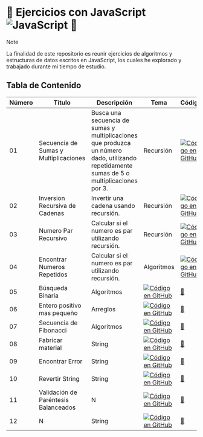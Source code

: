 # :penguin: Ejercicios con JavaScript ![JavaScript](https://img.shields.io/badge/javascript-%23323330.svg?style=for-the-badge&logo=javascript&logoColor=%23F7DF1E) :penguin:

> [!NOTE]  
> La finalidad de este repositorio es reunir ejercicios de algoritmos y estructuras de datos escritos en JavaScript, los cuales he explorado y trabajado durante mi tiempo de estudio.

## Tabla de Contenido

| Número | Título                                | Descripción                                                                                                                                | Tema      | Código                                                                                                                                                                                                                                           | Folder                                                                                                          |
| ------ | ------------------------------------- | ------------------------------------------------------------------------------------------------------------------------------------------ | --------- | ------------------------------------------------------------------------------------------------------------------------------------------------------------------------------------------------------------------------------------------------ | --------------------------------------------------------------------------------------------------------------- |
| 01     | Secuencia de Sumas y Multiplicaciones | Busca una secuencia de sumas y multiplicaciones que produzca un número dado, utilizando repetidamente sumas de 5 o multiplicaciones por 3. | Recursión | [![Código en GitHub](https://img.shields.io/badge/Código-181717?logo=github&logoColor=fff&style=flat-square)](https://github.com/devfranciscogonzalez/javascript-ejercicios/blob/main/01-secuencia-de-sumas-y-multiplicaciones/01-secuencia-de-sumas-y-multiplicaciones-solucion.js)                      | [📁](https://github.com/devfranciscog/javascript-ejercicios/tree/main/01-secuencia-de-sumas-y-multiplicaciones) |
| 02     | Inversion Recursiva de Cadenas        | Invertir una cadena usando recursión.                                                                                                      | Recursión | [![Código en GitHub](https://img.shields.io/badge/Código-181717?logo=github&logoColor=fff&style=flat-square)](https://github.com/devfranciscogonzalez/javascript-ejercicios/blob/main/02-inversion-recursiva-cadenas/02-inversion-recursiva-cadenas.js) | [📁](https://github.com/devfranciscog/javascript-ejercicios/tree/main/02-inversion-recursiva-cadenas)           |
| 03     | Numero Par Recursivo                  | Calcular si el numero es par utilizando recursión.                                                                                                      | Recursión | [![Código en GitHub](https://img.shields.io/badge/Código-181717?logo=github&logoColor=fff&style=flat-square)](https://github.com/devfranciscogonzalez/javascript-ejercicios/blob/main/03-numero-par-recursivo/03-numero-par-recursivo.js)               | [📁](https://github.com/devfranciscog/javascript-ejercicios/tree/main/03-numero-par-recursivo)                  |  |
| 04     | Encontrar Numeros Repetidos                  | Calcular si el numero es par utilizando recursión.                                                                                                      | Algoritmos | [![Código en GitHub](https://img.shields.io/badge/Código-181717?logo=github&logoColor=fff&style=flat-square)](https://github.com/devfranciscogonzalez/javascript-ejercicios/blob/main/04-encontrar-numero-repetido/04-encontrar-numero-repetido.js)               | [📁](https://github.com/devfranciscogonzalez/javascript-ejercicios/blob/main/04-encontrar-numero-repetido/04-encontrar-numero-repetido.js)                  |
| 05     |  Búsqueda Binaria               | Algoritmos | [![Código en GitHub](https://img.shields.io/badge/Código-181717?logo=github&logoColor=fff&style=flat-square)](https://github.com/devfranciscogonzalez/javascript-ejercicios/blob/main/05-busqueda-binaria/05-busqueda-binaria.js)               | [📁](https://github.com/devfranciscogonzalez/javascript-ejercicios/tree/main/05-busqueda-binaria)                  |
| 06     | Entero positivo mas pequeño               | Arreglos | [![Código en GitHub](https://img.shields.io/badge/Código-181717?logo=github&logoColor=fff&style=flat-square)](https://github.com/devfranciscogonzalez/javascript-ejercicios/blob/main/06-entero-mas-pequeno/06-entero-mas-pequeno.js)               | [📁](https://github.com/devfranciscogonzalez/javascript-ejercicios/tree/main/07-fibonacci)|      
| 07     | Secuencia de Fibonacci               | Algoritmos | [![Código en GitHub](https://img.shields.io/badge/Código-181717?logo=github&logoColor=fff&style=flat-square)](https://github.com/devfranciscogonzalez/javascript-ejercicios/blob/main/07-fibonacci/07-fibonacci.js)               | [📁](https://github.com/devfranciscogonzalez/javascript-ejercicios/tree/main/07-fibonacci)|      
| 08     | Fabricar material               | String | [![Código en GitHub](https://img.shields.io/badge/Código-181717?logo=github&logoColor=fff&style=flat-square)](https://github.com/devfranciscogonzalez/javascript-ejercicios/blob/main/08-fabricar-regalos/08-fabricar-regalos.js)               | [📁](https://github.com/devfranciscogonzalez/javascript-ejercicios/tree/main/08-fabricar-regalos) |     
| 09     | Encontrar Error               | String | [![Código en GitHub](https://img.shields.io/badge/Código-181717?logo=github&logoColor=fff&style=flat-square)](https://github.com/devfranciscogonzalez/javascript-ejercicios/blob/main/09-encontrar-error/09-encontrar-error.js)               | [📁](https://github.com/devfranciscogonzalez/javascript-ejercicios/tree/main/09-encontrar-error) |     
| 10     | Revertir String               | String | [![Código en GitHub](https://img.shields.io/badge/Código-181717?logo=github&logoColor=fff&style=flat-square)](https://github.com/devfranciscogonzalez/javascript-ejercicios/blob/main/10-revertir-string/10-revertir-string.js)               | [📁](https://github.com/devfranciscogonzalez/javascript-ejercicios/tree/main/10-revertir-string) |     
| 11     |  Validación de Paréntesis Balanceados               | N | [![Código en GitHub](https://img.shields.io/badge/Código-181717?logo=github&logoColor=fff&style=flat-square)](https://github.com/devfranciscogonzalez/javascript-ejercicios/blob/main/11-validacion-parentesis/11-validacion-parentesis.js)               | [📁](https://github.com/devfranciscogonzalez/javascript-ejercicios/tree/main/11-validacion-parentesis)  |    
| 12     | N               | String | [![Código en GitHub](https://img.shields.io/badge/Código-181717?logo=github&logoColor=fff&style=flat-square)](N)               | [📁](N)  |   
